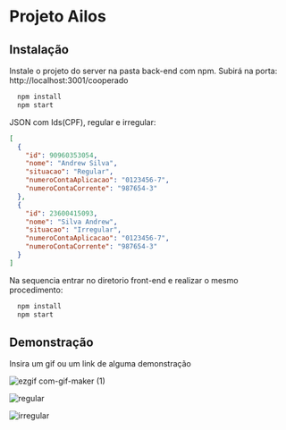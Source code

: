 
# Projeto Ailos



## Instalação

Instale o projeto do server na pasta back-end com npm.
Subirá na porta: http://localhost:3001/cooperado

```bash
  npm install
  npm start
```

JSON com Ids(CPF), regular e irregular:

```json
[
  {
    "id": 90960353054,
    "nome": "Andrew Silva",
    "situacao": "Regular",
    "numeroContaAplicacao": "0123456-7",
    "numeroContaCorrente": "987654-3"
  },
  {
    "id": 23600415093,
    "nome": "Silva Andrew",
    "situacao": "Irregular",
    "numeroContaAplicacao": "0123456-7",
    "numeroContaCorrente": "987654-3"
  }
]

```

Na sequencia entrar no diretorio front-end e realizar o mesmo procedimento:

```bash
  npm install
  npm start
```
    
## Demonstração

Insira um gif ou um link de alguma demonstração

![ezgif com-gif-maker (1)](https://user-images.githubusercontent.com/13222026/215571439-08dff9ee-affe-4814-bd2f-754272e3333b.gif)

![regular](https://user-images.githubusercontent.com/13222026/215571515-4fd65965-eccc-41ed-afb4-fe4393ff142b.jpg)

![irregular](https://user-images.githubusercontent.com/13222026/215571521-f795b01a-d078-4b15-8040-a5ec3cb8089d.jpg)